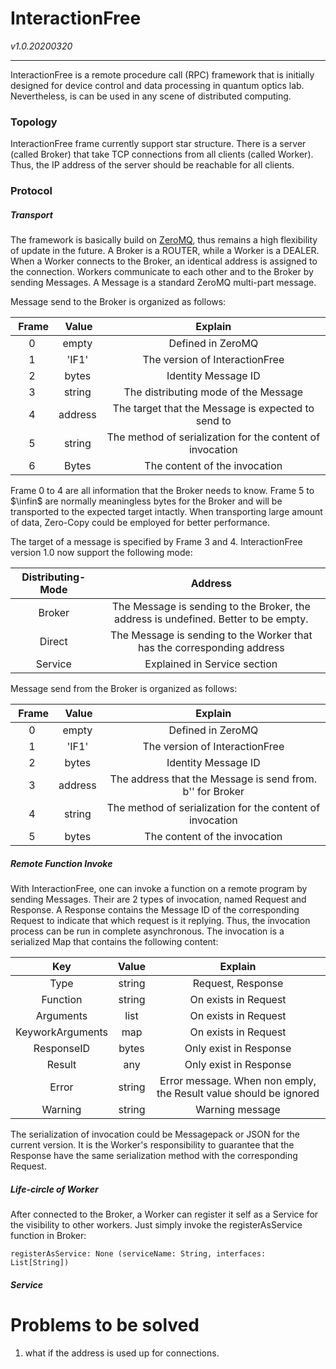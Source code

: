 # InteractionFree

*v1.0.20200320*

------

InteractionFree is a remote procedure call (RPC) framework that is initially designed for device control and data processing in quantum optics lab. Nevertheless, is can be used in any scene of distributed computing.



### Topology

InteractionFree frame currently support star structure. There is a server (called Broker) that take TCP connections from all clients (called Worker). Thus, the IP address of the server should be reachable for all clients.



### Protocol

##### Transport

The framework is basically build on [ZeroMQ](https://zeromq.org/), thus remains a high flexibility of update in the future. A Broker is a ROUTER, while a Worker is a DEALER. When a Worker connects to the Broker, an identical address is assigned to the connection. Workers communicate to each other and to the Broker by sending Messages. A Message is a standard ZeroMQ multi-part message.

Message send to the Broker is organized as follows:


| &nbsp;Frame | &nbsp;Value | Explain |
| :-: | :-: | :-: |
| 0 | empty | Defined in ZeroMQ |
| 1 | 'IF1' | The version of InteractionFree |
|       2       | bytes |         Identity Message ID         |
|       3       |      string      | The distributing mode of the Message |
|       4       |     address | The target that the Message is expected to send to |
| 5 | string | The method of serialization for the content of invocation |
| 6 | Bytes | The content of the invocation |

Frame 0 to 4 are all information that the Broker needs to know. Frame 5 to $\infin$ are normally meaningless bytes for the Broker and will be transported to the expected target intactly. When transporting large amount of data, Zero-Copy could be employed for better performance.

The target of a message is specified by Frame 3 and 4. InteractionFree version 1.0 now support the following mode:

| Distributing-Mode |                           Address                            |
| :---------------: | :----------------------------------------------------------: |
|      Broker       | The Message is sending to the Broker, the address is undefined. Better to be empty. |
|      Direct       | The Message is sending to the Worker that has the corresponding address |
|      Service      |                 Explained in Service section                 |

Message send from the Broker is organized as follows:

| &nbsp;Frame | &nbsp;Value |                          Explain                          |
| :---------: | :---------: | :-------------------------------------------------------: |
|      0      |    empty    |                     Defined in ZeroMQ                     |
|      1      |    'IF1'    |              The version of InteractionFree               |
|      2      |    bytes    |                    Identity Message ID                    |
|      3      |   address   | The address that the Message is send from. b'' for Broker |
|      4      |   string    | The method of serialization for the content of invocation |
|      5      |    bytes    |               The content of the invocation               |



##### Remote Function Invoke

With InteractionFree, one can invoke a function on a remote program by sending Messages. Their are 2 types of invocation, named Request and Response. A Response contains the Message ID of the corresponding Request to indicate that which request is it replying. Thus, the invocation process can be run in complete asynchronous. The invocation is a serialized Map that contains the following content:

|       Key        | Value  |                           Explain                            |
| :--------------: | :----: | :----------------------------------------------------------: |
|       Type       | string |                      Request, Response                       |
|     Function     | string |                     On exists in Request                     |
|    Arguments     |  list  |                     On exists in Request                     |
| KeyworkArguments |  map   |                     On exists in Request                     |
|    ResponseID    | bytes  |                    Only exist in Response                    |
|      Result      |  any   |                    Only exist in Response                    |
|      Error       | string | Error message. When non emply, the Result value should be ignored |
|     Warning      | string |                       Warning message                        |

The serialization of invocation could be Messagepack or JSON for the current version. It is the Worker's responsibility to guarantee that the Response have the same serialization method with the corresponding Request.



##### Life-circle of Worker

After connected to the Broker, a Worker can register it self as a Service for the visibility to other workers. Just simply invoke the registerAsService function in Broker:

```
registerAsService: None (serviceName: String, interfaces: List[String])
```



##### Service







# Problems to be solved

1. what if the address is used up for connections.
